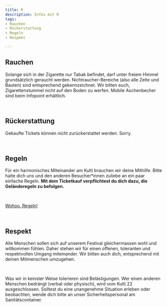 ```yaml
---
title: R
description: Infos mit R
tags:
- Rauchen
- Rückerstattung
- Regeln
- Respekt

---
```

## Rauchen

Solange sich in der Zigarette nur Tabak befindet, darf unter freiem Himmel grundsätzlich geraucht werden. Nichtraucher-Bereiche (also alle Zelte und Bauten) sind entsprechend gekennzeichnet. Wir bitten euch, Zigarettenstummel nicht auf den Boden zu werfen. Mobile Aschenbecher sind beim Infopoint erhältlich.

<br />

## Rückerstattung

Gekaufte Tickets können nicht zurückerstattet werden. Sorry.

<br />

## Regeln

Für ein harmonisches Miteinander am Kulti brauchen wir deine Mithilfe. Bitte halte dich uns und den anderen Besucher*innen zuliebe an ein paar einfache Regeln. **Mit dem Ticketkauf verpflichtest du dich dazu, die Geländeregeln zu befolgen.**

<br />

[Wohoo, Regeln!](https://kulti22.blob.core.windows.net/docs/Kulti%2022%20Regeln.pdf)

<br />

## Respekt

Alle Menschen sollen sich auf unserem Festival gleichermassen wohl und willkommen fühlen. Daher stehen wir für einen offenen, toleranten und respektvollen Umgang miteinander. Wir bitten auch dich, entsprechend mit deinen Mitmenschen umzugehen.

<br />

Was wir in keinster Weise tolerieren sind Belästigungen. Wer einen anderen Menschen bedrängt (verbal oder physisch), wird vom Kulti 22 ausgeschlossen. Solltest du eine unangenehme Situation erleben oder beobachten, wende dich bitte an unser Sicherheitspersonal am Sanitätscontainer.